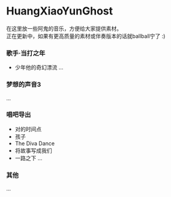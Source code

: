# HuangXiaoYunGhost
在这里放一些阿鬼的音乐，方便给大家提供素材。  
正在更新中，如果有更高质量的素材或伴奏版本的话就ballball宁了 :)
### 歌手·当打之年
* 少年他的奇幻漂流
...
### 梦想的声音3
...
### 唱吧导出
* 对的时间点
* 孩子
* The Diva Dance
* 将故事写成我们
* 一路之下
...
### 其他
...
